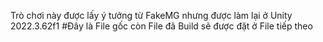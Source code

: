 Trò chơi này được lấy ý tưởng từ FakeMG nhưng được làm lại ở Unity 2022.3.62f1
#Đây là File gốc còn File đã Build sẽ được đặt ở File tiếp theo
